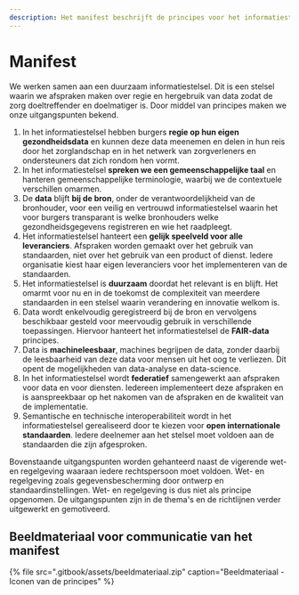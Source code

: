 ```yaml
---
description: Het manifest beschrijft de principes voor het informatiestelsel in de zorg.
---
```


# Manifest

We werken samen aan een duurzaam informatiestelsel. Dit is een stelsel waarin we afspraken maken over regie en hergebruik van data zodat de zorg doeltreffender en doelmatiger is. Door middel van principes maken we onze uitgangspunten bekend.

1. In het informatiestelsel hebben burgers **regie op hun eigen gezondheidsdata** en kunnen deze data meenemen en delen in hun reis door het zorglandschap en in het netwerk van zorgverleners en ondersteuners dat zich rondom hen vormt.
2. In het informatiestelsel **spreken we een gemeenschappelijke taal** en hanteren gemeenschappelijke terminologie, waarbij we de contextuele verschillen omarmen.
3. De **data** blijft **bij de bron**, onder de verantwoordelijkheid van de bronhouder, voor een veilig en vertrouwd informatiestelsel waarin het voor burgers transparant is welke bronhouders welke gezondheidsgegevens registreren en wie het raadpleegt.
4. Het informatiestelsel hanteert een **gelijk speelveld voor alle leveranciers**. Afspraken worden gemaakt over het gebruik van standaarden, niet over het gebruik van een product of dienst. Iedere organisatie kiest haar eigen leveranciers voor het implementeren van de standaarden.
5. Het informatiestelsel is **duurzaam** doordat het relevant is en blijft. Het omarmt voor nu en in de toekomst de complexiteit van meerdere standaarden in een stelsel waarin verandering en innovatie welkom is.
6. Data wordt enkelvoudig geregistreerd bij de bron en vervolgens beschikbaar gesteld voor meervoudig gebruik in verschillende toepassingen. Hiervoor hanteert het informatiestelsel de **FAIR-data** principes.
7. Data is **machineleesbaar**, machines begrijpen de data, zonder daarbij de leesbaarheid van deze data voor mensen uit het oog te verliezen. Dit opent de mogelijkheden van data-analyse en data-science.
8. In het informatiestelsel wordt **federatief** samengewerkt aan afspraken voor data en voor diensten. Iedereen implementeert deze afspraken en is aanspreekbaar op het nakomen van de afspraken en de kwaliteit van de implementatie.
9. Semantische en technische interoperabiliteit wordt in het informatiestelsel gerealiseerd door te kiezen voor **open internationale standaarden**. Iedere deelnemer aan het stelsel moet voldoen aan de standaarden die zijn afgesproken.

Bovenstaande uitgangspunten worden gehanteerd naast de vigerende wet- en regelgeving waaraan iedere rechtspersoon moet voldoen. Wet- en regelgeving zoals gegevensbescherming door ontwerp en standaardinstellingen. Wet- en regelgeving is dus niet als principe opgenomen. De uitgangspunten zijn in de thema's en de richtlijnen verder uitgewerkt en gemotiveerd.

## Beeldmateriaal voor communicatie van het manifest

{% file src=".gitbook/assets/beeldmateriaal.zip" caption="Beeldmateriaal - Iconen van de principes" %}
